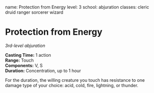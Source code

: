 name: Protection from Energy level: 3 school: abjuration classes: cleric druid ranger sorcerer wizard

# Protection from Energy
_3rd-level abjuration_

**Casting Time:** 1 action    
**Range:** Touch    
**Components:** V, S    
**Duration:** Concentration, up to 1 hour

For the duration, the willing creature you touch has resistance to one damage type of your choice: acid, cold, fire, lightning, or thunder. 